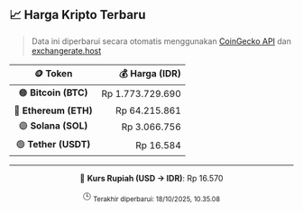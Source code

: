 

<!-- HARGA_KRIPTO -->
## 📈 Harga Kripto Terbaru

> Data ini diperbarui secara otomatis menggunakan [CoinGecko API](https://www.coingecko.com/) dan [exchangerate.host](https://exchangerate.host/)

<div align="center">

| 🪙 Token | 💰 Harga (IDR) |
|:------:|---------------:|
| 🟠 **Bitcoin (BTC)**   | Rp 1.773.729.690 |
| 🔵 **Ethereum (ETH)**  | Rp 64.215.861 |
| 🟣 **Solana (SOL)**    | Rp 3.066.756 |
| 🟢 **Tether (USDT)**   | Rp 16.584 |

---

💱 **Kurs Rupiah (USD → IDR)**: Rp 16.570

🕒 <sub>Terakhir diperbarui: 18/10/2025, 10.35.08</sub>

</div>
<!-- /HARGA_KRIPTO -->
